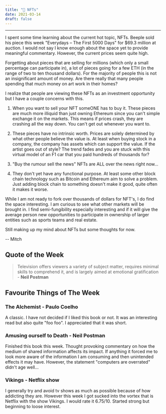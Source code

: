 ```yaml
---
title: "🤖 NFTs"
date: 2021-03-14
draft: false
---
```


---

I spent some time learning about the current hot topic, NFTs. Beeple sold his piece this week "Everydays – The First 5000 Days" for $69.3 million at auction. I would not say I know enough about the space yet to provide meaningful commentary. However, the current prices seem quite high.

Forgetting about pieces that are selling for millions (which only a small percentage can participate in), a lot of pieces going for a few ETH (in the range of two to ten thousand dollars). For the majority of people this is not an insignificant amount of money. Are there really that many people spending that much money on art work in their homes?

I realize that people are viewing these NFTs as an investment opportunity but I have a couple concerns with this.

1. When you want to sell your NFT someONE has to buy it. These pieces are much more illiquid than just owning Ethereum since you can't simple exchange it on the markets. This means if prices crash, they are crashing all the way down. You can't get out whenever you want to.

2. These pieces have no intrinsic worth. Prices are solely determined by what other people believe the value is. At least when buying stock in a company, the company has assets which can support the value. If the artist goes out of style? The trend fades and you are stuck with this virtual model of an F1 car that you paid hundreds of thousands for?

3. "Buy the rumour sell the news" NFTs are ALL over the news right now...

4. They don't yet have any functional purpose. At least some other block chain technology such as Bitcoin and Ethereum aim to solve a problem. Just adding block chain to something doesn't make it good, quite often it makes it worse.

While I am not ready to fork over thousands of dollars for NFT's, I do find the space interesting. I am curious to see what other markets will be brought in. I find semi-fungibility especially interesting and if it will give the average person new opportunities to participate in ownership of larger entities such as sports teams and real estate.

Still making up my mind about NFTs but some thoughts for now.

-- Mitch

## Quote of the Week

> Television offers viewers a variety of subject matter, requires minimal skills to comprehend it, and is largely aimed at emotional gratification - **Neil Postman**

## Favourite Things of The Week

### The Alchemist - Paulo Coelho

A classic. I have not decided if I liked this book or not. It was an interesting read but also quite "foo foo". I appreciated that it was short.

### Amusing ourself to Death - Neil Postman

Finished this book this week. Thought provoking commentary on how the medium of shared information affects its impact. If anything it forced me to look more aware of the information I am consuming and then unintended effects it may have. However, the statement "computers are overrated" didn't age well...

### Vikings - Netflix show

I generally try and avoid tv shows as much as possible because of how addicting they are. However this week I got sucked into the vortex that is Netflix with the show Vikings. I would rate it 6.75/10. Started strong but beginning to loose interest.
